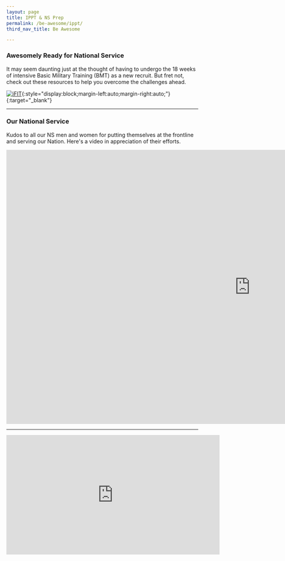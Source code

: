 ```yaml
---
layout: page
title: IPPT & NS Prep
permalink: /be-awesome/ippt/
third_nav_title: Be Awesome

---
```


### Awesomely Ready for National Service

It may seem daunting just at the thought of having to undergo the 18 weeks of intensive Basic Military Training (BMT) as a new recruit. But fret not, check out these resources to help you overcome the challenges ahead. 

[![iFIT]({{site.baseurl}}/images/BeAwesome-iFIT.jpg)](https://www.tp.edu.sg/landing/students/student-life/ippt-ns-prep.html){:style="display:block;margin-left:auto;margin-right:auto;"}{:target="_blank"}

---
### Our National Service

Kudos to all our NS men and women for putting themselves at the frontline and serving our Nation. Here's a video in appreciation of their efforts. 

<div class="bp-youtube">

<iframe width="1280" height="720" src="https://www.youtube.com/embed/g7ffrSTNtAI" frameborder="0" allow="accelerometer; autoplay; clipboard-write; encrypted-media; gyroscope; picture-in-picture" allowfullscreen></iframe>

</div>

----
<div class="bp-youtube">

<iframe src="https://www.facebook.com/plugins/video.php?height=314&href=https%3A%2F%2Fwww.facebook.com%2Fmindefsg%2Fvideos%2F399254024426877%2F&show_text=false&width=560" width="560" height="314" style="border:none;overflow:hidden" scrolling="no" frameborder="0" allowfullscreen="true" allow="autoplay; clipboard-write; encrypted-media; picture-in-picture; web-share" allowFullScreen="true"></iframe>

</div>

